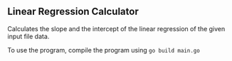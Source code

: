 ## Linear Regression Calculator
Calculates the slope and the intercept of the linear regression of the given input file data.

To use the program, compile the program using `go build main.go`
